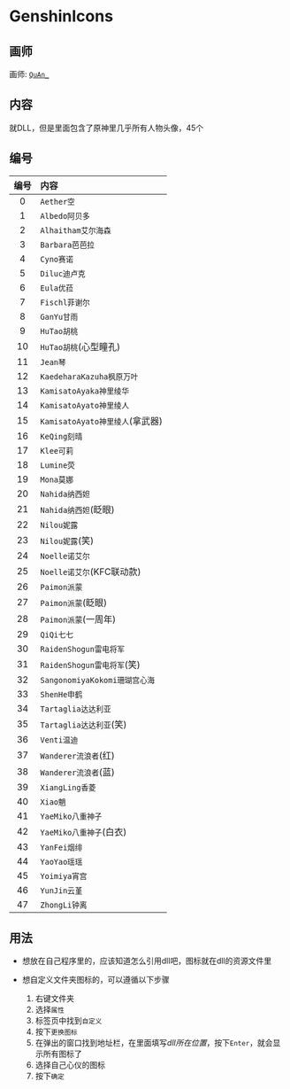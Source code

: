 # GenshinIcons

## 画师

画师: [`QuAn_` ](https://www.pixiv.net/users/6657532)

## 内容

就DLL，但是里面包含了原神里几乎所有人物头像，45个

## 编号

| 编号  | 内容                       |
|:---:|:------------------------ |
| 0   | `Aether空`                |
| 1   | `Albedo阿贝多`              |
| 2   | `Alhaitham艾尔海森`          |
| 3   | `Barbara芭芭拉`             |
| 4   | `Cyno赛诺`                 |
| 5   | `Diluc迪卢克`               |
| 6   | `Eula优菈`                 |
| 7   | `Fischl菲谢尔`              |
| 8   | `GanYu甘雨`                |
| 9   | `HuTao胡桃`                |
| 10  | `HuTao胡桃`(心型瞳孔)          |
| 11  | `Jean琴`                  |
| 12  | `KaedeharaKazuha枫原万叶`    |
| 13  | `KamisatoAyaka神里绫华`      |
| 14  | `KamisatoAyato神里绫人`      |
| 15  | `KamisatoAyato神里绫人`(拿武器) |
| 16  | `KeQing刻晴`               |
| 17  | `Klee可莉`                 |
| 18  | `Lumine荧`                |
| 19  | `Mona莫娜`                 |
| 20  | `Nahida纳西妲`              |
| 21  | `Nahida纳西妲`(眨眼)          |
| 22  | `Nilou妮露`                |
| 23  | `Nilou妮露`(笑)             |
| 24  | `Noelle诺艾尔`              |
| 25  | `Noelle诺艾尔`(KFC联动款)      |
| 26  | `Paimon派蒙`               |
| 27  | `Paimon派蒙`(眨眼)           |
| 28  | `Paimon派蒙`(一周年)          |
| 29  | `QiQi七七`                 |
| 30  | `RaidenShogun雷电将军`       |
| 31  | `RaidenShogun雷电将军`(笑)    |
| 32  | `SangonomiyaKokomi珊瑚宫心海` |
| 33  | `ShenHe申鹤`               |
| 34  | `Tartaglia达达利亚`          |
| 35  | `Tartaglia达达利亚`(笑)       |
| 36  | `Venti温迪`                |
| 37  | `Wanderer流浪者`(红)         |
| 38  | `Wanderer流浪者`(蓝)         |
| 39  | `XiangLing香菱`            |
| 40  | `Xiao魈`                  |
| 41  | `YaeMiko八重神子`            |
| 42  | `YaeMiko八重神子`(白衣)        |
| 43  | `YanFei烟绯`               |
| 44  | `YaoYao瑶瑶`               |
| 45  | `Yoimiya宵宫`              |
| 46  | `YunJin云堇`               |
| 47  | `ZhongLi钟离`              |

## 用法

- 想放在自己程序里的，应该知道怎么引用dll吧，图标就在dll的资源文件里

- 想自定义文件夹图标的，可以遵循以下步骤
  
  1. 右键文件夹
  2. 选择`属性`
  3. 标签页中找到`自定义`
  4. 按下`更换图标`
  5. 在弹出的窗口找到地址栏，在里面填写*dll所在位置*，按下`Enter`，就会显示所有图标了
  6. 选择自己心仪的图标
  7. 按下`确定`